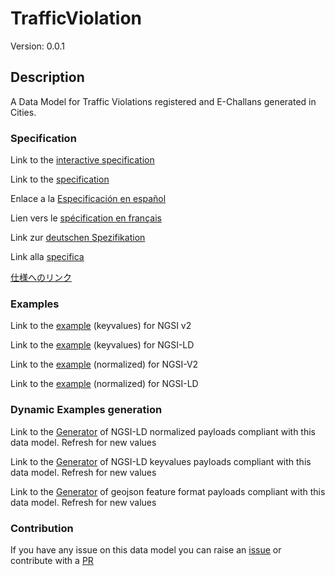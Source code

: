 # TrafficViolation
Version: 0.0.1

## Description 

A Data Model for Traffic Violations registered and E-Challans generated in Cities.
### Specification

Link to the [interactive specification](https://swagger.lab.fiware.org/?url=https://smart-data-models.github.io/dataModel.Transportation/TrafficViolation/swagger.yaml)

Link to the [specification](https://github.com/smart-data-models/dataModel.Transportation/blob/master/TrafficViolation/doc/spec.md)

Enlace a la [Especificación en español](https://github.com/smart-data-models/dataModel.Transportation/blob/master/TrafficViolation/doc/spec_ES.md)

Lien vers le [spécification en français](https://github.com/smart-data-models/dataModel.Transportation/blob/master/TrafficViolation/doc/spec_FR.md)

Link zur [deutschen Spezifikation](https://github.com/smart-data-models/dataModel.Transportation/blob/master/TrafficViolation/doc/spec_DE.md)

Link alla [specifica](https://github.com/smart-data-models/dataModel.Transportation/blob/master/TrafficViolation/doc/spec_IT.md)

[仕様へのリンク](https://github.com/smart-data-models/dataModel.Transportation/blob/master/TrafficViolation/doc/spec_JA.md)
### Examples

Link to the [example](https://smart-data-models.github.io/dataModel.Transportation/TrafficViolation/examples/example.json) (keyvalues) for NGSI v2

Link to the [example](https://smart-data-models.github.io/dataModel.Transportation/TrafficViolation/examples/example.jsonld) (keyvalues) for NGSI-LD

Link to the [example](https://smart-data-models.github.io/dataModel.Transportation/TrafficViolation/examples/example-normalized.json) (normalized) for NGSI-V2

Link to the [example](https://smart-data-models.github.io/dataModel.Transportation/TrafficViolation/examples/example-normalized.jsonld) (normalized) for NGSI-LD
### Dynamic Examples generation

Link to the [Generator](https://smartdatamodels.org/extra/ngsi-ld_generator.php?schemaUrl=https://raw.githubusercontent.com/smart-data-models/dataModel.Transportation/master/TrafficViolation/schema.json&email=info@smartdatamodels.org) of NGSI-LD normalized payloads compliant with this data model. Refresh for new values

Link to the [Generator](https://smartdatamodels.org/extra/ngsi-ld_generator_keyvalues.php?schemaUrl=https://raw.githubusercontent.com/smart-data-models/dataModel.Transportation/master/TrafficViolation/schema.json&email=info@smartdatamodels.org) of NGSI-LD keyvalues payloads compliant with this data model. Refresh for new values

Link to the [Generator](https://smartdatamodels.org/extra/geojson_features_generator.php?schemaUrl=https://raw.githubusercontent.com/smart-data-models/dataModel.Transportation/master/TrafficViolation/schema.json&email=info@smartdatamodels.org) of geojson feature format payloads compliant with this data model. Refresh for new values
### Contribution

 If you have any issue on this data model you can raise an [issue](https://github.com/smart-data-models/dataModel.Transportation/issues)  or contribute with a [PR](https://github.com/smart-data-models/dataModel.Transportation/pulls)